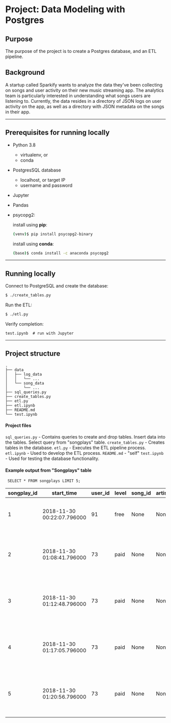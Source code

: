 # Project: Data Modeling with Postgres

## Purpose
The purpose of the project is to create a Postgres database, and an ETL pipeline.

## Background
A startup called Sparkify wants to analyze the data they've been collecting on songs and user activity on their new music streaming app. The analytics team is particularly interested in understanding what songs users are listening to. Currently, the data resides in a directory of JSON logs on user activity on the app, as well as a directory with JSON metadata on the songs in their app.

* * *

## Prerequisites for running locally
- Python 3.8
	- virtualenv, or
	- conda
- PostgresSQL database
	- localhost, or target IP
	- username and password
- Jupyter
- Pandas
- psycopg2:

	install using **pip**:
	```sh 
	(venv)$ pip install psycopg2-binary
	```
	
	install using **conda**:
	```sh
	(base)$ conda install -c anaconda psycopg2
	```

* * *

## Running locally

Connect to PostgreSQL and create the database:
```sh
$ ./create_tables.py
```

Run the ETL:
```sh
$ ./etl.py
```

Verify completion:
```
test.ipynb	# run with Jupyter
```

* * *

## Project structure

```
.
├── data
│   ├── log_data
│   │   └── ...
│   └── song_data
│       └── ...
├── sql_queries.py
├── create_tables.py
├── etl.py
├── etl.ipynb
├── README.md
└── test.ipynb

```

#### Project files

`sql_queries.py`	- Contains queries to create and drop tables. Insert data into the tables. Select query from "songplays" table.
`create_tables.py`	- Creates tables in the database.
`etl.py`			- Executes the ETL pipeline process.
`etl.ipynb`			- Used to develop the ETL process.
`README.md`			- "self"
`test.ipynb`		- Used for testing the database functionality.

#### Example output from "Songplays" table

```
 SELECT * FROM songplays LIMIT 5;
```

| songplay_id |	start_time | user_id| level | song_id |	artist_id |	session_id | location |	user_agent |
|-------------|------------|--------|-------|---------|-----------|------------|----------|------------|
|1|	2018-11-30 00:22:07.796000|	91|	free|	None|	None|	829	| Dallas-Fort Worth-Arlington, TX	|Mozilla/5.0 (compatible; MSIE 10.0; Windows NT 6.2; WOW64; Trident/6.0)|
|2|	2018-11-30 01:08:41.796000|	73|	paid|	None|	None|	1049|	Tampa-St. Petersburg-Clearwater, FL|	"Mozilla/5.0 (Macintosh; Intel Mac OS X 10_9_4) AppleWebKit/537.78.2 (KHTML, like Gecko) Version/7.0.6 Safari/537.78.2"|
|3|	2018-11-30 01:12:48.796000|	73|	paid|	None|	None|	1049|	Tampa-St. Petersburg-Clearwater, FL|	"Mozilla/5.0 (Macintosh; Intel Mac OS X 10_9_4) AppleWebKit/537.78.2 (KHTML, like Gecko) Version/7.0.6 Safari/537.78.2"|
|4|	2018-11-30 01:17:05.796000|	73|	paid|	None|	None|	1049|	Tampa-St. Petersburg-Clearwater, FL|	"Mozilla/5.0 (Macintosh; Intel Mac OS X 10_9_4) AppleWebKit/537.78.2 (KHTML, like Gecko) Version/7.0.6 Safari/537.78.2"|
|5|	2018-11-30 01:20:56.796000|	73|	paid|	None|	None|	1049|	Tampa-St. Petersburg-Clearwater, FL|	"Mozilla/5.0 (Macintosh; Intel Mac OS X 10_9_4) AppleWebKit/537.78.2 (KHTML, like Gecko) Version/7.0.6 Safari/537.78.2"|


